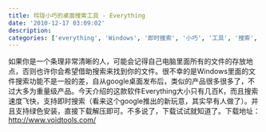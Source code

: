 ```yaml
---
title: 玲珑小巧的桌面搜索工具 - Everything
date: '2010-12-17 03:09:02'
description: 
categories: ['everything', 'Windows', '即时搜索', '小巧', '工具', '搜索', '文件', '桌面', '软件', '轻量级']
---
```


如果你是一个条理非常清晰的人，可能会记得自己电脑里面所有的文件的存放地点，否则也许你会希望借助搜索来找到你的文件。很不幸的是Windows里面的文件搜索功能不是一般的差，自从google桌面发布后，类似的产品很多很多了，不过大多为重量级产品。今天介绍的这款软件Everything大小只有几百K，而且搜索速度飞快，支持即时搜索（看来这个google推出的新玩意，其实早有人做了）。并且支持绿色安装，直接下载解压即可。不多说了，下载试试就知道了。下载地址：http://www.voidtools.com/
